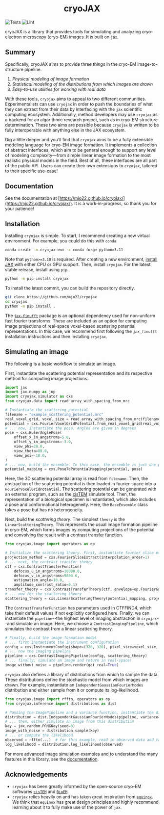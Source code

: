 <h1 align='center'>cryoJAX</h1>

![Tests](https://github.com/mjo22/cryojax/actions/workflows/testing.yml/badge.svg)
![Lint](https://github.com/mjo22/cryojax/actions/workflows/ruff.yml/badge.svg)

cryoJAX is a library that provides tools for simulating and analyzing cryo-electron microscopy (cryo-EM) images. It is built on [`jax`](https://jax.readthedocs.io/en/latest/).

## Summary

Specifically, cryoJAX aims to provide three things in the cryo-EM image-to-structure pipeline.

1. *Physical modeling of image formation*
2. *Statistical modeling of the distributions from which images are drawn*
3. *Easy-to-use utilities for working with real data*

With these tools, `cryojax` aims to appeal to two different communities. Experimentalists can use `cryojax` in order to push the boundaries of what they can extract from their data by interfacing with the `jax` scientific computing ecosystem. Additionally, method developers may use `cryojax` as a backend for an algorithmic research project, such as in cryo-EM structure determination. These two aims are possible because `cryojax` is written to be fully interoperable with anything else in the JAX ecosystem.

Dig a little deeper and you'll find that `cryojax` aims to be a fully extensible modeling language for cryo-EM image formation. It implements a collection of abstract interfaces, which aim to be general enough to support any level of modeling complexity—from simple linear image formation to the most realistic physical models in the field. Best of all, these interfaces are all part of the public API. Users can create their own extensions to `cryojax`, tailored to their specific use-case!

## Documentation

See the documentation at [https://mjo22.github.io/cryojax/](https://mjo22.github.io/cryojax/). It is a work-in-progress, so thank you for your patience!

## Installation

Installing `cryojax` is simple. To start, I recommend creating a new virtual environment. For example, you could do this with `conda`.

```bash
conda create -n cryojax-env -c conda-forge python=3.11
```

Note that `python>=3.10` is required. After creating a new environment, [install JAX](https://github.com/google/jax#installation) with either CPU or GPU support. Then, install `cryojax`. For the latest stable release, install using `pip`.

```bash
python -m pip install cryojax
```

To install the latest commit, you can build the repository directly.

```bash
git clone https://github.com/mjo22/cryojax
cd cryojax
python -m pip install .
```

The [`jax-finufft`](https://github.com/dfm/jax-finufft) package is an optional dependency used for non-uniform fast fourier transforms. These are included as an option for computing image projections of real-space voxel-based scattering potential representations. In this case, we recommend first following the `jax_finufft` installation instructions and then installing `cryojax`.

## Simulating an image

The following is a basic workflow to simulate an image.

First, instantiate the scattering potential representation and its respective method for computing image projections.

```python
import jax
import jax.numpy as jnp
import cryojax.simulator as cxs
from cryojax.data import read_array_with_spacing_from_mrc

# Instantiate the scattering potential
filename = "example_scattering_potential.mrc"
real_voxel_grid, voxel_size = read_array_with_spacing_from_mrc(filename)
potential = cxs.FourierVoxelGridPotential.from_real_voxel_grid(real_voxel_grid, voxel_size)
# ... now, instantiate the pose. Angles are given in degrees
pose = cxs.EulerAnglePose(
    offset_x_in_angstroms=5.0,
    offset_y_in_angstroms=-3.0,
    view_phi=20.0,
    view_theta=80.0,
    view_psi=-10.0,
)
# ... now, build the ensemble. In this case, the ensemble is just one potential and a pose
potential_mapping = cxs.PoseToPotentialMapping(potential, pose)
```

Here, the 3D scattering potential array is read from `filename`. Then, the abstraction of the scattering potential is then loaded in fourier-space into a `FourierVoxelGridPotential`. The scattering potential can be generated with an external program, such as the [cisTEM](https://github.com/timothygrant80/cisTEM) simulate tool. Then, the representation of a biological specimen is instantiated, which also includes a pose and conformational heterogeneity. Here, the `BaseEnsemble` class takes a pose but has no heterogeneity.

Next, build the *scattering theory*. The simplest `theory` is the `LinearScatteringTheory`. This represents the usual image formation pipeline in cryo-EM, which forms images by computing projections of the potential and convolving the result with a contrast transfer function.

```python
from cryojax.image import operators as op

# Initialize the scattering theory. First, instantiate fourier slice extraction
projection_method = cxs.FourierSliceExtract(interpolation_order=1)
# ... next, the contrast transfer theory
ctf = cxs.ContrastTransferFunction(
    defocus_u_in_angstroms=10000.0,
    defocus_v_in_angstroms=9800.0,
    astigmatism_angle=10.0,
    amplitude_contrast_ratio=0.1)
transfer_theory = cxs.ContrastTransferTheory(ctf, envelope=op.FourierGaussian(b_factor=5.0))
# ... now for the scattering theory
scattering_theory = cxs.LinearScatteringTheory(potential_mapping, projection_method, transfer_theory)
```

The `ContrastTransferFunction` has parameters used in CTFFIND4, which take their default values if not
explicitly configured here. Finally, we can instantiate the `pipeline`--the highest level of imaging abstraction in `cryojax`--and simulate an image. Here, we choose a `ContrastImagingPipeline`, which simulates the contrast from a linear scattering theory.

```python
# Finally, build the image formation model
# ... first instantiate the instrument configuration
config = cxs.InstrumentConfig(shape=(320, 320), pixel_size=voxel_size, voltage_in_kilovolts=300.0)
# ... now the imaging pipeline
pipeline = cxs.ContrastImagingPipeline(config, scattering_theory)
# ... finally, simulate an image and return in real-space!
image_without_noise = pipeline.render(get_real=True)
```

`cryojax` also defines a library of distributions from which to sample the data. These distributions define the stochastic model from which images are drawn. For example, instantiate an `IndependentGaussianFourierModes` distribution and either sample from it or compute its log-likelihood.

```python
from cryojax.image import rfftn, operators as op
from cryojax.inference import distributions as dist

# Passing the ImagePipeline and a variance function, instantiate the distribution
distribution = dist.IndependentGaussianFourierModes(pipeline, variance=op.Constant(1.0))
# ... then, either simulate an image from this distribution
key = jax.random.PRNGKey(seed=0)
image_with_noise = distribution.sample(key)
# ... or compute the likelihood
observed = rfftn(...)  # for this example, read in observed data and take FFT
log_likelihood = distribution.log_likelihood(observed)
```

For more advanced image simulation examples and to understand the many features in this library, see the [documentation](https://mjo22.github.io/cryojax/).

## Acknowledgements

- `cryojax` has been greatly informed by the open-source cryo-EM softwares [`cisTEM`](https://github.com/timothygrant80/cisTEM) and [`BioEM`](https://github.com/bio-phys/BioEM).
- `cryojax` relies heavily on and has taken great inspiration from [`equinox`](https://github.com/patrick-kidger/equinox/). We think that `equinox` has great design principles and highly recommend learning about it to fully make use of the power of `jax`.
